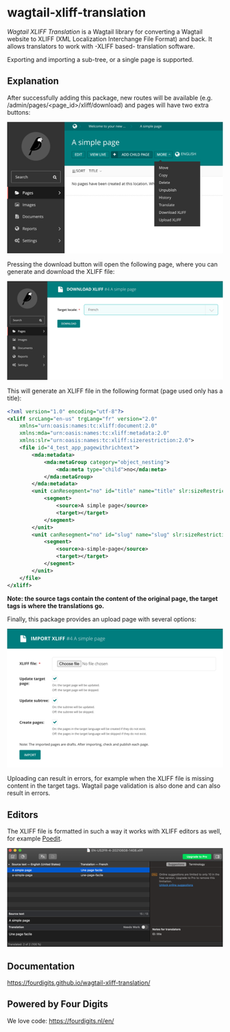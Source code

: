 # wagtail-xliff-translation

_Wagtail XLIFF Translation_ is a Wagtail library for converting a Wagtail website to XLIFF (XML Localization Interchange File Format) and back.
It allows translators to work with -XLIFF based- translation software.

Exporting and importing a sub-tree, or a single page is supported.

## Explanation

After successfully adding this package, new routes will be available (e.g. /admin/pages/<page_id>/xliff/download) and pages will have two extra buttons:

![Image extra buttons](wagtail_xliff_translation/test_app/data/images/image_extra_buttons.png)

Pressing the download button will open the following page, where you can generate and download the XLIFF file:

![Image download page](wagtail_xliff_translation/test_app/data/images/image_download_page.png)

This will generate an XLIFF file in the following format (page used only has a title):

```xml
<?xml version="1.0" encoding="utf-8"?>
<xliff srcLang="en-us" trgLang="fr" version="2.0"
    xmlns="urn:oasis:names:tc:xliff:document:2.0"
    xmlns:mda="urn:oasis:names:tc:xliff:metadata:2.0"
    xmlns:slr="urn:oasis:names:tc:xliff:sizerestriction:2.0">
    <file id="4_test_app_pagewithrichtext">
        <mda:metadata>
            <mda:metaGroup category="object_nesting">
                <mda:meta type="child">no</mda:meta>
            </mda:metaGroup>
        </mda:metadata>
        <unit canResegment="no" id="title" name="title" slr:sizeRestriction="255" translate="yes" type="local:CharField">
            <segment>
                <source>A simple page</source>
                <target></target>
            </segment>
        </unit>
        <unit canResegment="no" id="slug" name="slug" slr:sizeRestriction="255" translate="yes" type="local:SlugField">
            <segment>
                <source>a-simple-page</source>
                <target></target>
            </segment>
        </unit>
    </file>
</xliff>

```

<b>Note: the source tags contain the content of the original page, the target tags is where the translations go.</b>

Finally, this package provides an upload page with several options:

![Image upload page](wagtail_xliff_translation/test_app/data/images/image_upload_page.png)

Uploading can result in errors, for example when the XLIFF file is missing content in the target tags. Wagtail page validation is also done and can also result in errors.

## Editors

The XLIFF file is formatted in such a way it works with XLIFF editors as well, for example [Poedit](https://poedit.net/).

![Image poedit](wagtail_xliff_translation/test_app/data/images/screenshot_poedit.png)

## Documentation

https://fourdigits.github.io/wagtail-xliff-translation/

## Powered by Four Digits

We love code: https://fourdigits.nl/en/
